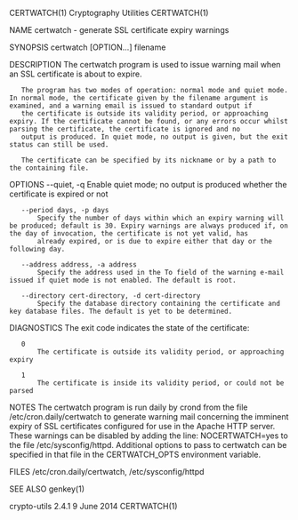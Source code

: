 CERTWATCH(1)                                                                                Cryptography Utilities                                                                               CERTWATCH(1)



NAME
       certwatch - generate SSL certificate expiry warnings

SYNOPSIS
       certwatch [OPTION...] filename

DESCRIPTION
       The certwatch program is used to issue warning mail when an SSL certificate is about to expire.

       The program has two modes of operation: normal mode and quiet mode. In normal mode, the certificate given by the filename argument is examined, and a warning email is issued to standard output if
       the certificate is outside its validity period, or approaching expiry. If the certificate cannot be found, or any errors occur whilst parsing the certificate, the certificate is ignored and no
       output is produced. In quiet mode, no output is given, but the exit status can still be used.

       The certificate can be specified by its nickname or by a path to the containing file.

OPTIONS
       --quiet, -q
           Enable quiet mode; no output is produced whether the certificate is expired or not

       --period days, -p days
           Specify the number of days within which an expiry warning will be produced; default is 30. Expiry warnings are always produced if, on the day of invocation, the certificate is not yet valid, has
           already expired, or is due to expire either that day or the following day.

       --address address, -a address
           Specify the address used in the To field of the warning e-mail issued if quiet mode is not enabled. The default is root.

       --directory cert-directory, -d cert-directory
           Specify the database directory containing the certificate and key database files. The default is yet to be determined.

DIAGNOSTICS
       The exit code indicates the state of the certificate:

       0
           The certificate is outside its validity period, or approaching expiry

       1
           The certificate is inside its validity period, or could not be parsed

NOTES
       The certwatch program is run daily by crond from the file /etc/cron.daily/certwatch to generate warning mail concerning the imminent expiry of SSL certificates configured for use in the Apache HTTP
       server. These warnings can be disabled by adding the line: NOCERTWATCH=yes to the file /etc/sysconfig/httpd. Additional options to pass to certwatch can be specified in that file in the
       CERTWATCH_OPTS environment variable.

FILES
       /etc/cron.daily/certwatch, /etc/sysconfig/httpd

SEE ALSO
       genkey(1)



crypto-utils 2.4.1                                                                               9 June 2014                                                                                     CERTWATCH(1)
